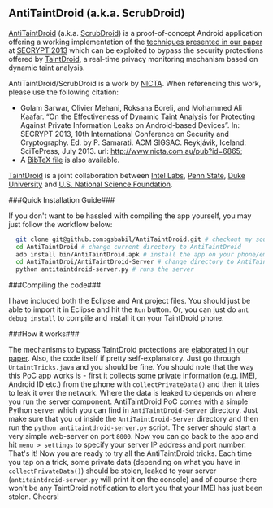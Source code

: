 AntiTaintDroid (a.k.a. ScrubDroid)
----------------------------------

[AntiTaintDroid][1] (a.k.a. [ScrubDroid][2]) is a proof-of-concept Android application offering a working implementation of the [techniques presented in our paper][3] at [SECRYPT 2013][4] which can be exploited to bypass the security protections offered by [TaintDroid][5], a real-time privacy monitoring mechanism based on dynamic taint analysis.

AntiTaintDroid/ScrubDroid is a work by [NICTA][6]. When referencing this work, please use the following citation:
* Golam Sarwar, Olivier Mehani, Roksana Boreli, and Mohammed Ali Kaafar. “On the Effectiveness of Dynamic Taint Analysis for Protecting Against Private Information Leaks on Android-based Devices”. In: SECRYPT 2013, 10th International Conference on Security and Cryptography. Ed. by P. Samarati. ACM SIGSAC. Reykjávik, Iceland: SciTePress, July 2013.  url: http://www.nicta.com.au/pub?id=6865;
* A [BibTeX file][7] is also available.

[TaintDroid][5] is a joint collaboration between [Intel Labs][8], [Penn State][9], [Duke University][10] and [U.S. National Science Foundation][11].


###Quick Installation Guide###

If you don't want to be hassled with compiling the app yourself, you may just follow the workflow below:

```sh
  git clone git@github.com:gsbabil/AntiTaintDroid.git # checkout my source-code
  cd AntiTaintDroid # change current directory to AntiTaintDroid
  adb install bin/AntiTaintDroid.apk # install the app on your phone/emulator
  cd AntiTaintDroi/AntiTaintDroid-Server # change directory to AntiTaintDroid server
  python antitaintdroid-server.py # runs the server
```

###Compiling the code###

I have included both the Eclipse and Ant project files. You should just be able to import it in Eclipse and hit the `Run` button. Or, you can just do `ant debug install` to compile and install it on your TaintDroid phone.


###How it works###

The mechanisms to bypass TaintDroid protections are [elaborated in our paper][2]. Also, the code itself if pretty self-explanatory. Just go through `UntaintTricks.java` and you should be fine. You should note that the way this PoC app works is - first it collects some private information (e.g. IMEI, Android ID etc.) from the phone with `collectPrivateData()` and then it tries to leak it over the network. Where the data is leaked to depends on where you run the server component. AntiTaintDroid PoC comes with a simple Python server which you can find in `AntiTaintDroid-Server` directory. Just make sure that you `cd` inside the `AntiTaintDroid-Server` directory and then run the `python antitaintdroid-server.py` script. The server should start a very simple web-server on port `8000`. Now you can go back to the app and hit `menu > settings` to specify your server IP address and port number. That's it! Now you are ready to try all the AntiTaintDroid tricks. Each time you tap on a trick, some private data (depending on what you have in `collectPrivateData()`) should be stolen, leaked to your server (`antitaintdroid-server.py` will print it on the console) and of course there won't be any TaintDroid notification to alert you that your IMEI has just been stolen. Cheers!


  [1]: http://babilonline.blogspot.com.au/2012/08/antitaintdroid-escaping-taint-analysis.html
  [2]: http://www.nicta.com.au/pub?id=7091
  [3]: http://www.nicta.com.au/pub?id=6865
  [4]: http://secrypt.icete.org/?y=2013
  [5]: http://appanalysis.org/
  [6]: http://www.nicta.com.au/
  [7]: 2013sarwar_scrubdroid.bib
  [8]: http://www.intel.com/research/
  [9]: http://www.cse.psu.edu/
  [10]: http://www.cs.duke.edu/
  [11]: http://www.nsf.gov/
